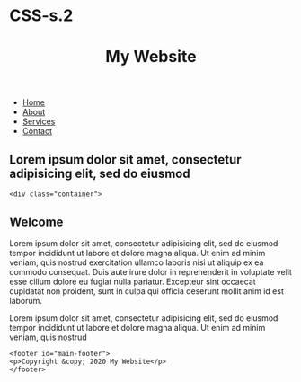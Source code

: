 # CSS-s.2

<!DOCTYPE html>
<!DOCTYPE html>
<html>
<head>
<title>My Website</title>
<link rel="stylesheet" type="text/css" href="css/style.css">
</head>
<body>
<header id="main-header">
<div class="container">
<h1>My Website</h1>
        </div>
</header>

<nav id="navbar">
<div class="container">
<ul>
<li><a href="#">Home</a></li>
<li><a href="#">About</a></li>
<li><a href="#">Services</a></li>
<li><a href="#">Contact</a></li>
</ul>
        </div>
</nav>

<section id="showcase">
   <div class="container">
    <h1>Lorem ipsum dolor sit amet, consectetur adipisicing elit, sed do eiusmod
   </h1>
   </div> 
</section>

    <div class="container">
<section id="main">
<h1>Welcome</h1>
<p>Lorem ipsum dolor sit amet, consectetur adipisicing elit, sed do eiusmod
tempor incididunt ut labore et dolore magna aliqua. Ut enim ad minim veniam,
quis nostrud exercitation ullamco laboris nisi ut aliquip ex ea commodo
consequat. Duis aute irure dolor in reprehenderit in voluptate velit esse
cillum dolore eu fugiat nulla pariatur. Excepteur sint occaecat cupidatat non
proident, sunt in culpa qui officia deserunt mollit anim id est laborum.</p>
</section>
<aside id="sidebar">
<p>Lorem ipsum dolor sit amet, consectetur adipisicing elit, sed do eiusmod
tempor incididunt ut labore et dolore magna aliqua. Ut enim ad minim veniam,
quis nostrud </p>
</aside>
    </div>

    <footer id="main-footer">
    <p>Copyright &copy; 2020 My Website</p>
    </footer>
</body>
</html>
